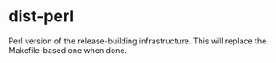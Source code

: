 # dist-perl

Perl version of the release-building infrastructure. This will replace
the Makefile-based one when done.
